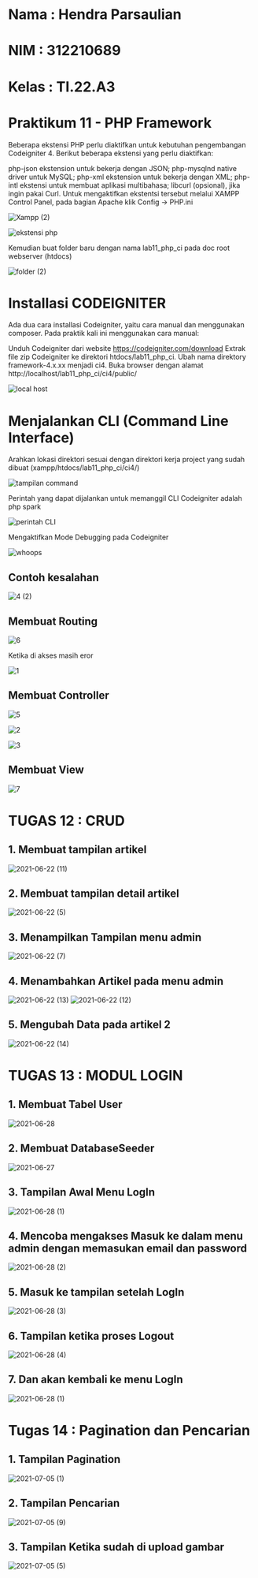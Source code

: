 # Nama : Hendra Parsaulian
# NIM : 312210689
# Kelas : TI.22.A3
# Praktikum 11 - PHP Framework

Beberapa ekstensi PHP perlu diaktifkan untuk kebutuhan pengembangan Codeigniter 4. Berikut beberapa ekstensi yang perlu diaktifkan:

php-json ekstension untuk bekerja dengan JSON; php-mysqlnd native driver untuk MySQL; php-xml ekstension untuk bekerja dengan XML; php-intl ekstensi untuk membuat aplikasi multibahasa; libcurl (opsional), jika ingin pakai Curl. Untuk mengaktifkan ekstentsi tersebut melalui XAMPP Control Panel, pada bagian Apache klik Config -> PHP.ini

![Xampp (2)](https://user-images.githubusercontent.com/56381081/122051560-ef9f7180-ce0e-11eb-9041-4bda698650fc.png)

![ekstensi php](https://user-images.githubusercontent.com/56381081/122051533-e8786380-ce0e-11eb-8154-52ceb2f560cb.png)

Kemudian buat folder baru dengan nama lab11_php_ci pada doc root webserver (htdocs)

![folder (2)](https://user-images.githubusercontent.com/56381081/122056478-d220d680-ce13-11eb-9e8f-5d8e2513d0f8.png)

# Installasi CODEIGNITER
Ada dua cara installasi Codeigniter, yaitu cara manual dan menggunakan composer. Pada praktik kali ini menggunakan cara manual:

Unduh Codeigniter dari website https://codeigniter.com/download Extrak file zip Codeigniter ke direktori htdocs/lab11_php_ci. Ubah nama direktory framework-4.x.xx menjadi ci4. Buka browser dengan alamat http://localhost/lab11_php_ci/ci4/public/

![local host](https://user-images.githubusercontent.com/56381081/122051540-ea422700-ce0e-11eb-97bc-d8bd52833e2f.png)

# Menjalankan CLI (Command Line Interface)
Arahkan lokasi direktori sesuai dengan direktori kerja project yang sudah dibuat (xampp/htdocs/lab11_php_ci/ci4/)

![tampilan command](https://user-images.githubusercontent.com/56381081/122051544-eca48100-ce0e-11eb-890b-324e92e43a04.png)

Perintah yang dapat dijalankan untuk memanggil CLI Codeigniter adalah php spark

![perintah CLI](https://user-images.githubusercontent.com/56381081/122051541-eadabd80-ce0e-11eb-84c8-fdfaea8ade7d.png)

Mengaktifkan Mode Debugging pada Codeigniter

![whoops](https://user-images.githubusercontent.com/56381081/122051551-edd5ae00-ce0e-11eb-8bc8-94a98b439ac8.png)

## Contoh kesalahan

![4 (2)](https://user-images.githubusercontent.com/56381081/122946547-a79ac480-d3a3-11eb-8352-e2a5273d3245.png)

## Membuat Routing

![6](https://user-images.githubusercontent.com/56381081/122946552-a9648800-d3a3-11eb-8912-0cc72ac22db9.jpg)

Ketika di akses masih eror

![1](https://user-images.githubusercontent.com/56381081/122946559-a9fd1e80-d3a3-11eb-99f7-88a9576a16fa.jpg)

## Membuat Controller

![5](https://user-images.githubusercontent.com/56381081/122946550-a8cbf180-d3a3-11eb-9e6f-2e573549e380.jpg)

![2](https://user-images.githubusercontent.com/56381081/122946564-ab2e4b80-d3a3-11eb-9fbe-b278adb48e06.jpg)

![3](https://user-images.githubusercontent.com/56381081/122946537-a5d10100-d3a3-11eb-8037-847ffd236688.jpg)

## Membuat View

![7](https://user-images.githubusercontent.com/56381081/122948117-dd8c7880-d3a4-11eb-9251-ae7fc02701da.jpg)

# TUGAS 12 : CRUD

## 1. Membuat tampilan artikel
![2021-06-22 (11)](https://user-images.githubusercontent.com/81462436/122957733-6c50c380-d3ac-11eb-93a8-724f1b15397a.png)

## 2. Membuat tampilan detail artikel
![2021-06-22 (5)](https://user-images.githubusercontent.com/81462436/122956306-162f5080-d3ab-11eb-8331-dcf5a37d119c.png)

## 3. Menampilkan Tampilan menu admin
![2021-06-22 (7)](https://user-images.githubusercontent.com/81462436/122956311-17607d80-d3ab-11eb-99be-6627e00ad3e4.png)

## 4. Menambahkan Artikel pada menu admin
![2021-06-22 (13)](https://user-images.githubusercontent.com/81462436/122960742-ecc3f400-d3ad-11eb-98b5-ec07d3674f9e.png)
![2021-06-22 (12)](https://user-images.githubusercontent.com/81462436/122960498-aa021c00-d3ad-11eb-94e9-3cbe13d77c1b.png)

## 5. Mengubah Data pada artikel 2
![2021-06-22 (14)](https://user-images.githubusercontent.com/81462436/122961481-a327d900-d3ae-11eb-92d1-57fa5c332463.png)

# TUGAS 13 : MODUL LOGIN

## 1. Membuat Tabel User
![2021-06-28](https://user-images.githubusercontent.com/81462436/123661465-c0e9b800-d85e-11eb-8597-d0e43f2ea6a7.png)
## 2. Membuat DatabaseSeeder 
![2021-06-27](https://user-images.githubusercontent.com/81462436/123661443-bd563100-d85e-11eb-8fb3-4356539fbf66.png)
## 3. Tampilan Awal Menu LogIn
![2021-06-28 (1)](https://user-images.githubusercontent.com/81462436/123661447-be875e00-d85e-11eb-9d64-2fb68f0ce7f6.png)
## 4. Mencoba mengakses Masuk ke dalam menu admin dengan memasukan email dan password
![2021-06-28 (2)](https://user-images.githubusercontent.com/81462436/123661455-bf1ff480-d85e-11eb-8dd1-ae014c61304a.png)
## 5. Masuk ke tampilan setelah LogIn
![2021-06-28 (3)](https://user-images.githubusercontent.com/81462436/123661457-bfb88b00-d85e-11eb-9656-45e3560d05b3.png)
## 6. Tampilan ketika proses Logout
![2021-06-28 (4)](https://user-images.githubusercontent.com/81462436/123661460-c0512180-d85e-11eb-9a7a-c6e30277b802.png)
## 7. Dan akan kembali ke menu LogIn
![2021-06-28 (1)](https://user-images.githubusercontent.com/81462436/123661447-be875e00-d85e-11eb-9d64-2fb68f0ce7f6.png)

# Tugas 14 : Pagination dan Pencarian

## 1. Tampilan Pagination
![2021-07-05 (1)](https://user-images.githubusercontent.com/81462436/124498309-53053980-dde6-11eb-963e-0d6e915922b9.png)
## 2. Tampilan Pencarian
![2021-07-05 (9)](https://user-images.githubusercontent.com/81462436/124500210-8eedce00-dde9-11eb-861e-734f68f154c9.png)
## 3. Tampilan Ketika sudah di upload gambar
![2021-07-05 (5)](https://user-images.githubusercontent.com/81462436/124498331-5ac4de00-dde6-11eb-8e65-8f82cb548596.png)
